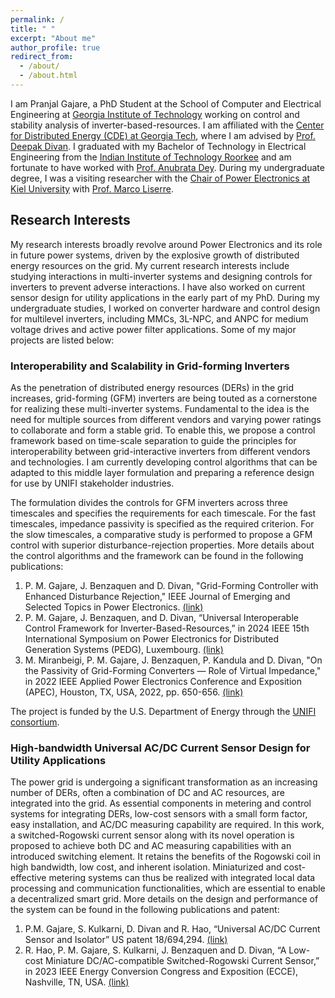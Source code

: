 ```yaml
---
permalink: /
title: " "
excerpt: "About me"
author_profile: true
redirect_from: 
  - /about/
  - /about.html
---
```


I am Pranjal Gajare, a PhD Student at the School of Computer and Electrical Engineering at [Georgia Institute of Technology](https://www.gatech.edu/) working on control and stability analysis of inverter-based-resources. I am affiliated with the [Center for Distributed Energy (CDE) at Georgia Tech](https://cde.gatech.edu/), where I am advised by [Prof. Deepak Divan](https://ece.gatech.edu/directory/deepakraj-m-divan). I graduated with my Bachelor of Technology in Electrical Engineering from the [Indian Institute of Technology Roorkee](https://www.iitr.ac.in/) and am fortunate to have worked with [Prof. Anubrata Dey](https://www.iitr.ac.in/~EE/Anubrata_Dey). During my undergraduate degree, I was a visiting researcher with the [Chair of Power Electronics at Kiel University](https://www.uni-kiel.de/en/tf/research/institute-etit/power-electronics) with [Prof. Marco Liserre](https://www.uni-kiel.de/en/person/liserre-marco-50519).

## Research Interests

My research interests broadly revolve around Power Electronics and its role in future power systems, driven by the explosive growth of distributed energy resources on the grid. My current research interests include studying interactions in multi-inverter systems and designing controls for inverters to prevent adverse interactions. I have also worked on current sensor design for utility applications in the early part of my PhD. During my undergraduate studies, I worked on converter hardware and control design for multilevel inverters, including MMCs, 3L-NPC, and ANPC for medium voltage drives and active power filter applications. Some of my major projects are listed below:

### Interoperability and Scalability in Grid-forming Inverters 
As the penetration of distributed energy resources (DERs) in the grid increases, grid-forming (GFM) inverters are being touted as a cornerstone for realizing these multi-inverter systems. Fundamental to the idea is the need for multiple sources from different vendors and varying power ratings to collaborate and form a stable grid. To enable this, we propose a control framework based on time-scale separation to guide the principles for interoperability between grid-interactive inverters from different vendors and technologies. I am currently developing control algorithms that can be adapted to this middle layer formulation and preparing a reference design for use by UNIFI stakeholder industries. 

The formulation divides the controls for GFM inverters across three timescales and specifies the requirements for each timescale. For the fast timescales, impedance passivity is specified as the required criterion. For the slow timescales, a comparative study is performed to propose a GFM control with superior disturbance-rejection properties. More details about the control algorithms and the framework can be found in the following publications:

1. P. M. Gajare, J. Benzaquen and D. Divan, "Grid-Forming Controller with Enhanced Disturbance Rejection," IEEE Journal of Emerging and Selected Topics in Power Electronics. [(link)](https://ieeexplore.ieee.org/document/11007119)
2. P. M. Gajare, J. Benzaquen, and D. Divan, “Universal Interoperable Control Framework for Inverter-Based-Resources,” in 2024 IEEE 15th International Symposium on Power Electronics for Distributed Generation Systems (PEDG), Luxembourg. [(link)](https://ieeexplore.ieee.org/document/10667356)
3. M. Miranbeigi, P. M. Gajare, J. Benzaquen, P. Kandula and D. Divan, "On the Passivity of Grid-Forming Converters — Role of Virtual Impedance," in 2022 IEEE Applied Power Electronics Conference and Exposition (APEC), Houston, TX, USA, 2022, pp. 650-656. [(link)](https://ieeexplore.ieee.org/document/9773656)

The project is funded by the U.S. Department of Energy through the [UNIFI consortium](https://unificonsortium.org/).

### High-bandwidth Universal AC/DC Current Sensor Design for Utility Applications
The power grid is undergoing a significant transformation as an increasing number of DERs, often a combination of DC and AC resources, are integrated into the grid. As essential components in metering and control systems for integrating DERs, low-cost sensors with a small form factor, easy installation, and AC/DC measuring capability are required. In this work, a switched-Rogowski current sensor along with its novel operation is proposed to achieve both DC and AC measuring capabilities with an introduced switching element. It retains the benefits of the Rogowski coil in high bandwidth, low cost, and inherent isolation. Miniaturized and cost-effective metering systems can thus be realized with integrated local data processing and communication functionalities, which are essential to enable a decentralized smart grid. More details on the design and performance of the system can be found in the following publications and patent:

1. P.M. Gajare, S. Kulkarni, D. Divan and R. Hao, “Universal AC/DC Current Sensor and Isolator” US patent 18/694,294. [(link)](https://patentimages.storage.googleapis.com/28/e2/17/766b8de54b842e/US20250132089A1.pdf)
2. R. Hao, P. M. Gajare, S. Kulkarni, J. Benzaquen and D. Divan, “A Low-cost Miniature DC/AC-compatible Switched-Rogowski Current Sensor,” in 2023 IEEE Energy Conversion Congress and Exposition (ECCE), Nashville, TN, USA. [(link)](https://ieeexplore.ieee.org/abstract/document/10362623)

### 
